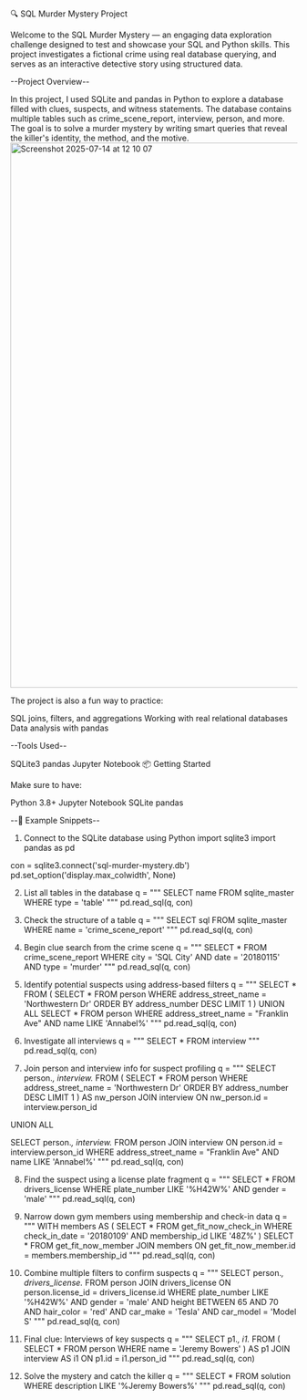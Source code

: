🔍 SQL Murder Mystery Project

Welcome to the SQL Murder Mystery — an engaging data exploration challenge designed to test and showcase your SQL and Python skills. This project investigates a fictional crime using real database querying, and serves as an interactive detective story using structured data.

--Project Overview--

In this project, I used SQLite and pandas in Python to explore a database filled with clues, suspects, and witness statements. The database contains multiple tables such as crime_scene_report, interview, person, and more. The goal is to solve a murder mystery by writing smart queries that reveal the killer's identity, the method, and the motive.
<img width="1470" height="956" alt="Screenshot 2025-07-14 at 12 10 07" src="https://github.com/user-attachments/assets/76bea831-2b34-46c5-bc68-f067124f3e5c" />

The project is also a fun way to practice:

SQL joins, filters, and aggregations
Working with real relational databases
Data analysis with pandas

--Tools Used--

SQLite3
pandas
Jupyter Notebook
📦 Getting Started

Make sure to have:

Python 3.8+
Jupyter Notebook
SQLite
pandas

--📂 Example Snippets--

1. Connect to the SQLite database using Python
import sqlite3
import pandas as pd

con = sqlite3.connect('sql-murder-mystery.db')
pd.set_option('display.max_colwidth', None)

2. List all tables in the database
q = """
SELECT name 
FROM sqlite_master
WHERE type = 'table'
"""
pd.read_sql(q, con)

3. Check the structure of a table
q = """
SELECT sql
FROM sqlite_master
WHERE name = 'crime_scene_report'
"""
pd.read_sql(q, con)


4. Begin clue search from the crime scene
q = """
SELECT *
FROM crime_scene_report
WHERE city = 'SQL City' AND date = '20180115' AND type = 'murder'
"""
pd.read_sql(q, con)

5. Identify potential suspects using address-based filters
q = """
SELECT *
FROM
(
  SELECT *
  FROM person
  WHERE address_street_name = 'Northwestern Dr'
  ORDER BY address_number DESC
  LIMIT 1
)
UNION ALL
SELECT *
FROM person 
WHERE address_street_name = "Franklin Ave" AND name LIKE 'Annabel%'
"""
pd.read_sql(q, con)


6. Investigate all interviews
q = """
SELECT *
FROM interview 
"""
pd.read_sql(q, con)


7. Join person and interview info for suspect profiling
q = """
SELECT person.*, interview.*
FROM
(
  SELECT *
  FROM person
  WHERE address_street_name = 'Northwestern Dr'
  ORDER BY address_number DESC
  LIMIT 1
) AS nw_person
JOIN interview ON nw_person.id = interview.person_id

UNION ALL

SELECT person.*, interview.*
FROM person 
JOIN interview ON person.id = interview.person_id
WHERE address_street_name = "Franklin Ave" AND name LIKE 'Annabel%'
"""
pd.read_sql(q, con)


8. Find the suspect using a license plate fragment
q = """
SELECT * 
FROM drivers_license
WHERE plate_number LIKE '%H42W%' AND gender = 'male'
"""
pd.read_sql(q, con)


9. Narrow down gym members using membership and check-in data
q = """
WITH members AS (
  SELECT * 
  FROM get_fit_now_check_in
  WHERE check_in_date = '20180109' AND membership_id LIKE '48Z%'
)
SELECT *
FROM get_fit_now_member
JOIN members ON get_fit_now_member.id = members.membership_id
"""
pd.read_sql(q, con)


10. Combine multiple filters to confirm suspects
q = """
SELECT person.*, drivers_license.*
FROM person
JOIN drivers_license ON person.license_id = drivers_license.id
WHERE plate_number LIKE '%H42W%' AND gender = 'male'
  AND height BETWEEN 65 AND 70
  AND hair_color = 'red'
  AND car_make = 'Tesla'
  AND car_model = 'Model S'
"""
pd.read_sql(q, con)


11. Final clue: Interviews of key suspects
q = """
SELECT p1.*, i1.*
FROM (
    SELECT *
    FROM person
    WHERE name = 'Jeremy Bowers'
) AS p1
JOIN interview AS i1 ON p1.id = i1.person_id
"""
pd.read_sql(q, con)


12. Solve the mystery and catch the killer
q = """
SELECT *
FROM solution
WHERE description LIKE '%Jeremy Bowers%'
"""
pd.read_sql(q, con)
